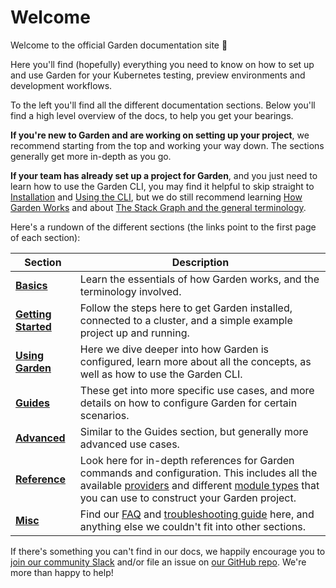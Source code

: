# Welcome

Welcome to the official Garden documentation site 👋

Here you'll find (hopefully) everything you need to know on how to set up and use Garden for your Kubernetes testing, preview environments and development workflows.

To the left you'll find all the different documentation sections. Below you'll find a high level overview of the docs, to help you get your bearings.

**If you're new to Garden and are working on setting up your project**, we recommend starting from the top and working your way down. The sections generally get more in-depth as you go.

**If your team has already set up a project for Garden**, and you just need to learn how to use the Garden CLI, you may find it helpful to skip straight to [Installation](./getting-started/1-installation.md) and [Using the CLI](./using-garden/using-the-cli.md), but we do still recommend learning [How Garden Works](./basics/how-garden-works.md) and about [The Stack Graph and the general terminology](./basics/stack-graph.md).

Here's a rundown of the different sections (the links point to the first page of each section):

| Section | Description |
| ------- | ----------- |
| **[Basics](./basics/how-garden-works.md)** | Learn the essentials of how Garden works, and the terminology involved. |
| **[Getting Started](./getting-started/0-introduction.md)** | Follow the steps here to get Garden installed, connected to a cluster, and a simple example project up and running. |
| **[Using Garden](./using-garden/configuration-overview.md)** | Here we dive deeper into how Garden is configured, learn more about all the concepts, as well as how to use the Garden CLI. |
| **[Guides](./guides/cloud-provider-setup.md)** | These get into more specific use cases, and more details on how to configure Garden for certain scenarios. |
| **[Advanced](./advanced/using-remote-sources.md)** | Similar to the Guides section, but generally more advanced use cases. |
| **[Reference](./reference/providers/README.md)** | Look here for in-depth references for Garden commands and configuration. This includes all the available [providers](./reference/providers/README.md) and different [module types](./reference/module-types/README.md) that you can use to construct your Garden project. |
| **[Misc](./misc/faq.md)** | Find our [FAQ](./misc/faq.md) and [troubleshooting guide](./misc/troubleshooting.md) here, and anything else we couldn't fit into other sections. |

If there's something you can't find in our docs, we happily encourage you to [join our community Slack](https://chat.garden.io) and/or file an issue on [our GitHub repo](https://github.com/garden-io/garden). We're more than happy to help!
